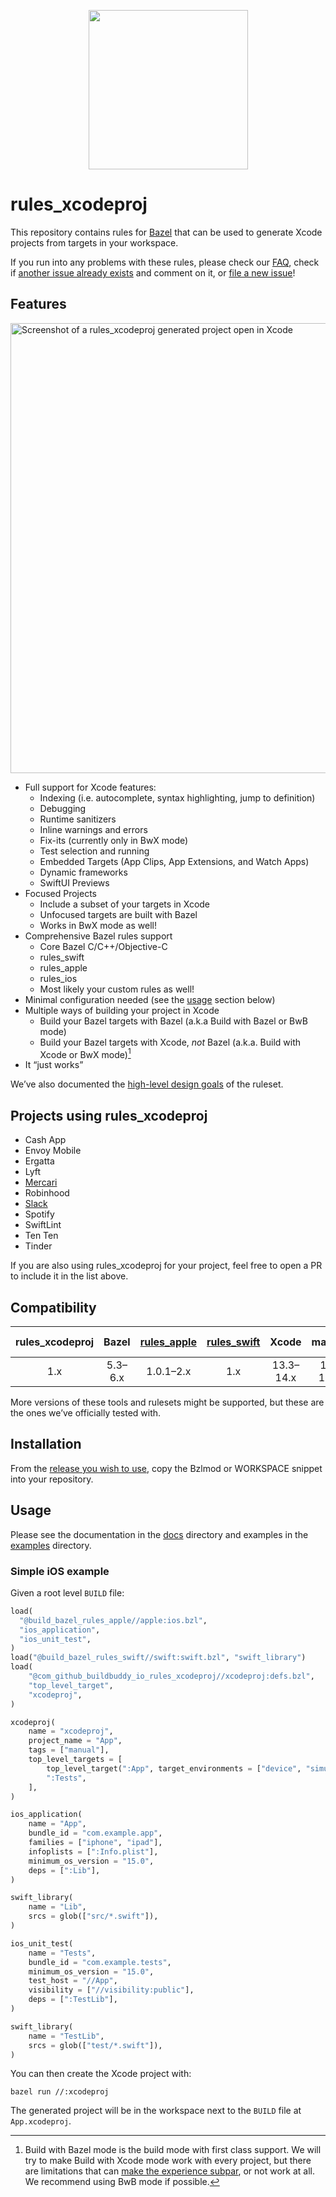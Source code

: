 <p align="center">
  <img src="https://user-images.githubusercontent.com/158658/161647598-223361dc-030d-431a-b4fe-d92592ed5530.png" width="255">
</p>

# rules_xcodeproj

This repository contains rules for [Bazel](https://bazel.build) that can be
used to generate Xcode projects from targets in your workspace.

If you run into any problems with these rules, please check our
[FAQ](/docs/faq.md), check if [another issue already exists][issues] and comment
on it, or [file a new issue][file-an-issue]!

[issues]: https://github.com/buildbuddy-io/rules_xcodeproj/issues
[file-an-issue]: https://github.com/buildbuddy-io/rules_xcodeproj/issues/new/choose

## Features

<picture>
  <source media="(prefers-color-scheme: dark)" srcset="https://user-images.githubusercontent.com/158658/216383462-50c05573-6fd0-45e0-8e65-d501bb39208f.png">
  <img alt="Screenshot of a rules_xcodeproj generated project open in Xcode" src="https://user-images.githubusercontent.com/158658/216383453-9f6385c6-0935-4eca-b150-9bc9b821de51.png" width="720">
</picture>

- Full support for Xcode features:
  - Indexing (i.e. autocomplete, syntax highlighting, jump to definition)
  - Debugging
  - Runtime sanitizers
  - Inline warnings and errors
  - Fix-its (currently only in BwX mode)
  - Test selection and running
  - Embedded Targets (App Clips, App Extensions, and Watch Apps)
  - Dynamic frameworks
  - SwiftUI Previews
- Focused Projects
  - Include a subset of your targets in Xcode
  - Unfocused targets are built with Bazel
  - Works in BwX mode as well!
- Comprehensive Bazel rules support
  - Core Bazel C/C++/Objective-C
  - rules_swift
  - rules_apple
  - rules_ios
  - Most likely your custom rules as well!
- Minimal configuration needed (see the [usage](#usage) section below)
- Multiple ways of building your project in Xcode
  - Build your Bazel targets with Bazel (a.k.a Build with Bazel or BwB mode)
  - Build your Bazel targets with Xcode, _not_ Bazel
    (a.k.a. Build with Xcode or BwX mode)[^bwx_warning]
- It “just works”

[^bwx_warning]: Build with Bazel mode is the build mode with first class
  support. We will try to make Build with Xcode mode work with every project, but
  there are limitations that can
  [make the experience subpar](/docs/faq.md#why-do-some-of-my-swift_librarys-compile-twice-in-bwx-mode),
  or not work at all. We recommend using BwB mode if possible.

We’ve also documented the [high-level design goals](/docs/design-goals.md) of
the ruleset.

## Projects using rules_xcodeproj

- Cash App
- Envoy Mobile
- Ergatta
- Lyft
- [Mercari](https://engineering.mercari.com/blog/entry/20221215-16cdd59909/)
- Robinhood
- [Slack](https://www.youtube.com/watch?v=wy3Q38VJ5uQ)
- Spotify
- SwiftLint
- Ten Ten
- Tinder

If you are also using rules_xcodeproj for your project, feel free to open a PR
to include it in the list above.

## Compatibility

| rules_xcodeproj | Bazel | [rules_apple][1] | [rules_swift][2] | Xcode | macOS | Supporting Branch |
| :-------------: | :---: | :--------------: | :--------------: | :---: | :---: | :---------------: |
| 1.x | 5.3–6.x  | 1.0.1–2.x | 1.x | 13.3–14.x | 12–13.x | `main` |

More versions of these tools and rulesets might be supported, but these are the
ones we’ve officially tested with.

[1]: https://github.com/bazelbuild/rules_apple
[2]: https://github.com/bazelbuild/rules_swift

## Installation

From the
[release you wish to use](https://github.com/buildbuddy-io/rules_xcodeproj/releases),
copy the Bzlmod or WORKSPACE snippet into your repository.

## Usage

Please see the documentation in the [docs](docs/README.md) directory and
examples in the [examples](examples/README.md) directory.

### Simple iOS example

Given a root level `BUILD` file:
```python
load(
  "@build_bazel_rules_apple//apple:ios.bzl",
  "ios_application",
  "ios_unit_test",
)
load("@build_bazel_rules_swift//swift:swift.bzl", "swift_library")
load(
    "@com_github_buildbuddy_io_rules_xcodeproj//xcodeproj:defs.bzl",
    "top_level_target",
    "xcodeproj",
)

xcodeproj(
    name = "xcodeproj",
    project_name = "App",
    tags = ["manual"],
    top_level_targets = [
        top_level_target(":App", target_environments = ["device", "simulator"]),
        ":Tests",
    ],
)

ios_application(
    name = "App",
    bundle_id = "com.example.app",
    families = ["iphone", "ipad"],
    infoplists = [":Info.plist"],
    minimum_os_version = "15.0",
    deps = [":Lib"],
)

swift_library(
    name = "Lib",
    srcs = glob(["src/*.swift"]),
)

ios_unit_test(
    name = "Tests",
    bundle_id = "com.example.tests",
    minimum_os_version = "15.0",
    test_host = "//App",
    visibility = ["//visibility:public"],
    deps = [":TestLib"],
)

swift_library(
    name = "TestLib",
    srcs = glob(["test/*.swift"]),
)
```

You can then create the Xcode project with:

```shell
bazel run //:xcodeproj
```

The generated project will be in the workspace next to the `BUILD` file at
`App.xcodeproj`.
